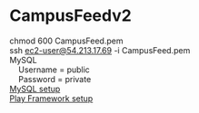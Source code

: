 CampusFeedv2
============
chmod 600 CampusFeed.pem<br>
ssh ec2-user@54.213.17.69 -i CampusFeed.pem<br>
MySQL<br>
&nbsp;&nbsp;&nbsp;&nbsp;Username = public<br>
&nbsp;&nbsp;&nbsp;&nbsp;Password = private<br>
[MySQL setup](http://www.samstarling.co.uk/2010/10/installing-mysql-on-an-ec2-micro-instance/)<br>
[Play Framework setup](http://reprogram.mzafer.com/2012/12/setting-up-ec2-instance-for-play2.html)
